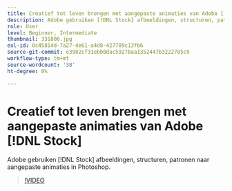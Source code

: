 ```yaml
---
title: Creatief tot leven brengen met aangepaste animaties van Adobe [!DNL Stock]
description: Adobe gebruiken [!DNL Stock] afbeeldingen, structuren, patronen naar aangepaste animaties in Photoshop
role: User
level: Beginner, Intermediate
thumbnail: 331806.jpg
exl-id: 0c45814d-7a27-4e61-a4d8-427709c13fb6
source-git-commit: e3982cf31ebb0dac5927baa1352447b3222785c9
workflow-type: tm+mt
source-wordcount: '38'
ht-degree: 0%

---
```


# Creatief tot leven brengen met aangepaste animaties van Adobe [!DNL Stock]

Adobe gebruiken [!DNL Stock] afbeeldingen, structuren, patronen naar aangepaste animaties in Photoshop.

>[!VIDEO](https://video.tv.adobe.com/v/331806?hidetitle=true)
